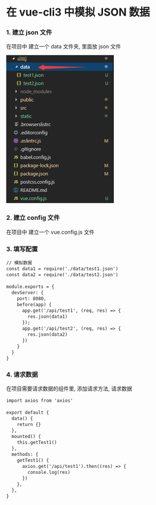 # 在 vue-cli3 中模拟 JSON 数据

### 1. 建立 json 文件

在项目中 建立一个 data 文件夹, 里面放 json 文件

![data 文件图](./data.png)

### 2. 建立 config 文件

在项目中 建立一个 vue.config.js 文件

### 3. 填写配置

```
// 模拟数据
const data1 = require('./data/test1.json')
const data2 = require('./data/test2.json')

module.exports = {
  devServer: {
    port: 8080,
    before(app) {
      app.get('/api/test1', (req, res) => {
        res.json(data1)
      });
      app.get('/api/test2', (req, res) => {
        res.json(data2)
      })
    }
  }
}
```

### 4. 请求数据

在项目需要请求数据的组件里, 添加请求方法, 请求数据

```
import axios from 'axios'

export default {
  data() {
    return {}
  },
  mounted() {
    this.getTest1()
  },
  methods: {
    getTest1() {
      axios.get('/api/test1').then((res) => {
        console.log(res)
      })
    },
  },
}
```

